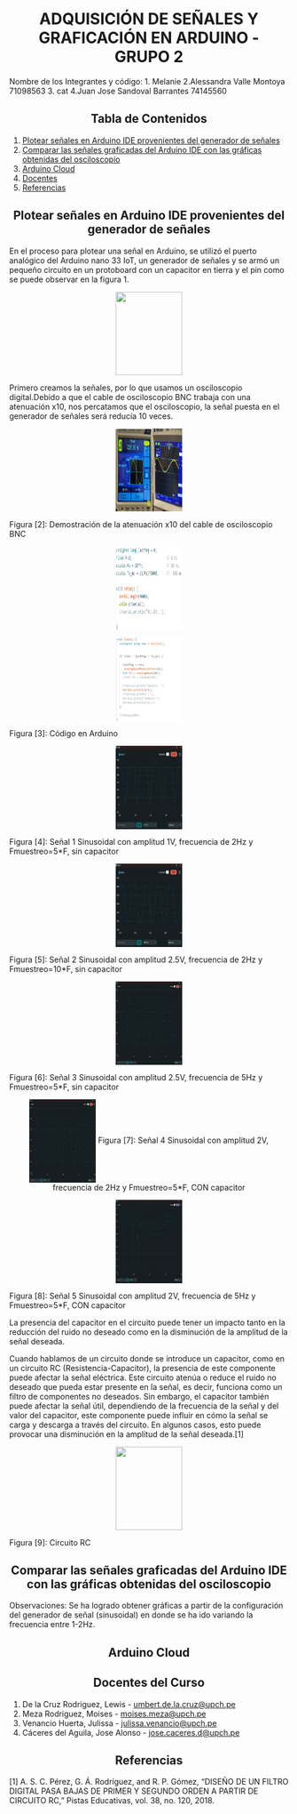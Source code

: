 <h1 style="text-align: center;">ADQUISICIÓN DE SEÑALES Y GRAFICACIÓN EN ARDUINO - GRUPO 2</h1>


</h3>Nombre de los Integrantes y código:
</h3>1. Melanie
</h3>2.Alessandra Valle Montoya  71098563
</h3>3. cat
</h3>4.Juan Jose Sandoval Barrantes 74145560



<h2 style="text-align: center;">Tabla de Contenidos</h2>

1. [Plotear señales en Arduino IDE provenientes del generador de señales](#Ploteo)
2. [Comparar las señales graficadas del Arduino IDE con las gráficas obtenidas del osciloscopio](#Comparar)
3. [Arduino Cloud](#Arduino)
4. [Docentes](#Docentes)
5. [Referencias](#Referencias)

<a id = "Ploteo" style></a>
<h2 style = "text-align: center;">Plotear señales en Arduino IDE provenientes del generador de señales</h2>

En el proceso para plotear una señal en Arduino, se utilizó el puerto analógico del Arduino nano 33 IoT, un generador de señales y se armó un pequeño circuito en un protoboard con un capacitor en tierra y el pin como se puede observar en la figura 1.

<p align="center">
<img src="C:\Users\Alessandra\Desktop\Intro_senales\Documentación\2. Ploteo de Señales\Imagenes Lab2\circuito.png" align="center" width="120" height="150"/>
</p>

Primero creamos la señales, por lo que usamos un osciloscopio digital.Debido a que el cable de osciloscopio BNC trabaja con una atenuación x10, nos percatamos que el osciloscopio, la señal puesta en el generador de señales será reducía 10 veces.

<p align="center">
<img src="Documentación/2. Ploteo de Señales/Imagenes Lab2/atenuacion.png " align="center" width="120" height="150"/>
</p>
Figura [2]: Demostración de la atenuación x10 del cable de osciloscopio BNC

<p align="center">
<img src="Documentación/2. Ploteo de Señales/Imagenes Lab2/codig1.png" align="center" width="120" height="150"/>
</p>
<p align="center">
<img src="Documentación/2. Ploteo de Señales/Imagenes Lab2/codig2.png" align="center" width="120" height="150"/>
</p>
Figura [3]: Código en Arduino

<p align="center">
<img src="Documentación/2. Ploteo de Señales/Imagenes Lab2/señal1.jpeg" align="center" width="120" height="150"/>
</p>
Figura [4]: Señal 1 Sinusoidal con amplitud 1V, frecuencia de 2Hz y Fmuestreo=5*F, sin capacitor

<p align="center">
<img src="Documentación/2. Ploteo de Señales/Imagenes Lab2/señal 2Hz sin.jpeg" align="center" width="120" height="150"/>
</p>
Figura [5]: Señal 2 Sinusoidal con amplitud 2.5V, frecuencia de 2Hz y Fmuestreo=10*F, sin capacitor

<p align="center">
<img src="Documentación/2. Ploteo de Señales/Imagenes Lab2/5HzSin.jpg" align="center" width="120" height="150"/>
</p>
Figura [6]: Señal 3 Sinusoidal con amplitud 2.5V, frecuencia de 5Hz y Fmuestreo=5*F, sin capacitor

<p align="center">
<img src="Documentación/2. Ploteo de Señales/Imagenes Lab2/5HzSin.jpg" align="center" width="120" height="150"/>
Figura [7]: Señal 4 Sinusoidal con amplitud 2V, frecuencia de 2Hz y Fmuestreo=5*F, CON capacitor

<p align="center">
<img src="Documentación/2. Ploteo de Señales/Imagenes Lab2/Con5hz.jpg" align="center" width="120" height="150"/>
</p>
Figura [8]: Señal 5 Sinusoidal con amplitud 2V, frecuencia de 5Hz y Fmuestreo=5*F, CON capacitor

La presencia del capacitor en el circuito puede tener un impacto tanto en la reducción del ruido no deseado como en la disminución de la amplitud de la señal deseada. 

Cuando hablamos de un circuito donde se introduce un capacitor, como en un circuito RC (Resistencia-Capacitor), la presencia de este componente puede afectar la señal eléctrica. Este circuito atenúa o reduce el ruido no deseado que pueda estar presente en la señal, es decir, funciona como un filtro de componentes no deseados. Sin embargo, el capacitor también puede afectar la señal útil, dependiendo de la frecuencia de la señal y del valor del capacitor, este componente puede influir en cómo la señal se carga y descarga a través del circuito. En algunos casos, esto puede provocar una disminución en la amplitud de la señal deseada.[1]

<p align="center">
<img src="Documentación/2.Ploteo de Señales/Imagenes Lab2/rc.jpeg" align="center" width="120" height="150"/>
</p>
Figura [9]: Circuito RC 


<a id = "Comparar"></a>  
<h2 style = "text-align: center;">Comparar las señales graficadas del Arduino IDE con las gráficas obtenidas del osciloscopio</h2>

Observaciones:
Se ha logrado obtener gráficas a partir de la configuración del generador de señal (sinusoidal) en donde se ha ido variando la frecuencia entre 1-2Hz.


<a id = "Arduino"></a>
<h2 style = "text-align: center;">Arduino Cloud</h2>


<a id = "Docentes"></a>
<h2 style = "text-align: center;">Docentes del Curso</h2>

1. De la Cruz Rodriguez, Lewis - umbert.de.la.cruz@upch.pe
2. Meza Rodriguez, Moises - moises.meza@upch.pe
3. Venancio Huerta, Julissa - julissa.venancio@upch.pe
4. Cáceres del Aguila, Jose Alonso - jose.caceres.d@upch.pe

<a id = "Referencias"></a>
<h2 style = "text-align: center;">Referencias</h2>
[1]  A. S. C. Pérez, G. Á. Rodríguez, and R. P. Gómez, “DISEÑO DE UN FILTRO DIGITAL PASA BAJAS DE PRIMER Y SEGUNDO ORDEN A PARTIR DE CIRCUITO RC,” Pistas Educativas, vol. 38, no. 120, 2018. 

